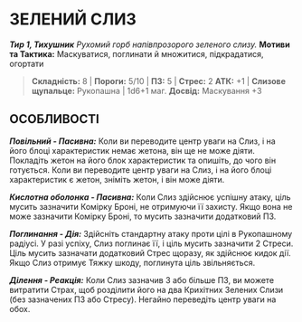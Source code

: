 ﻿# ЗЕЛЕНИЙ СЛИЗ

***Тир 1, Тихушник***
*Рухомий горб напівпрозорого зеленого слизу.*
**Мотиви та Тактика:** Маскуватися, поглинати й множитися, підкрадатися, огортати

> **Складність:** 8 | **Пороги:** 5/10 | **ПЗ:** 5 | **Стрес:** 2
> **АТК:** +1 | **Слизове щупальце:** Рукопашна | 1d6+1 маг.
> **Досвід:** Маскування +3

## ОСОБЛИВОСТІ

***Повільний - Пасивна:*** Коли ви переводите центр уваги на Слиз, і на його блоці характеристик немає жетона, він ще не може діяти. Покладіть жетон на його блок характеристик та опишіть, до чого він готується. Коли ви переводите центр уваги на Слиз, і на його блоці характеристик є жетон, зніміть жетон, і він може діяти.

***Кислотна оболонка - Пасивна:*** Коли Слиз здійснює успішну атаку, ціль мусить зазначити Комірку Броні, не отримуючи її захисту. Якщо вона не може зазначити Комірку Броні, то мусить зазначити додатковий ПЗ.

***Поглинання - Дія:*** Здійсніть стандартну атаку проти цілі в Рукопашному радіусі. У разі успіху, Слиз поглинає її, і ціль мусить зазначити 2 Стреси. Ціль мусить зазначати додатковий Стрес щоразу, як здійснює кидок дії. Якщо Слиз отримує Тяжку шкоду, поглинута ціль звільняється.

***Ділення - Реакція:*** Коли Слиз зазначив 3 або більше ПЗ, ви можете витратити Страх, щоб розділити його на два Крихітних Зелених Слизи (без зазначених ПЗ або Стресу). Негайно переведіть центр уваги на обох.